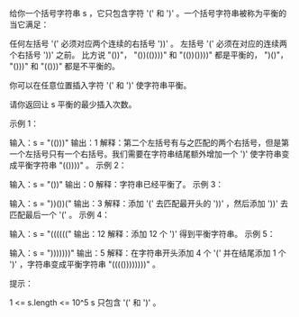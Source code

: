 给你一个括号字符串 s ，它只包含字符 '(' 和 ')' 。一个括号字符串被称为平衡的当它满足：

任何左括号 '(' 必须对应两个连续的右括号 '))' 。
左括号 '(' 必须在对应的连续两个右括号 '))' 之前。
比方说 "())"， "())(())))" 和 "(())())))" 都是平衡的， ")()"， "()))" 和 "(()))" 都是不平衡的。

你可以在任意位置插入字符 '(' 和 ')' 使字符串平衡。

请你返回让 s 平衡的最少插入次数。

示例 1：

输入：s = "(()))"
输出：1
解释：第二个左括号有与之匹配的两个右括号，但是第一个左括号只有一个右括号。我们需要在字符串结尾额外增加一个 ')' 使字符串变成平衡字符串 "(())))" 。
示例 2：

输入：s = "())"
输出：0
解释：字符串已经平衡了。
示例 3：

输入：s = "))())("
输出：3
解释：添加 '(' 去匹配最开头的 '))' ，然后添加 '))' 去匹配最后一个 '(' 。
示例 4：

输入：s = "(((((("
输出：12
解释：添加 12 个 ')' 得到平衡字符串。
示例 5：

输入：s = ")))))))"
输出：5
解释：在字符串开头添加 4 个 '(' 并在结尾添加 1 个 ')' ，字符串变成平衡字符串 "(((())))))))" 。

提示：

1 <= s.length <= 10^5
s 只包含 '(' 和 ')' 。
